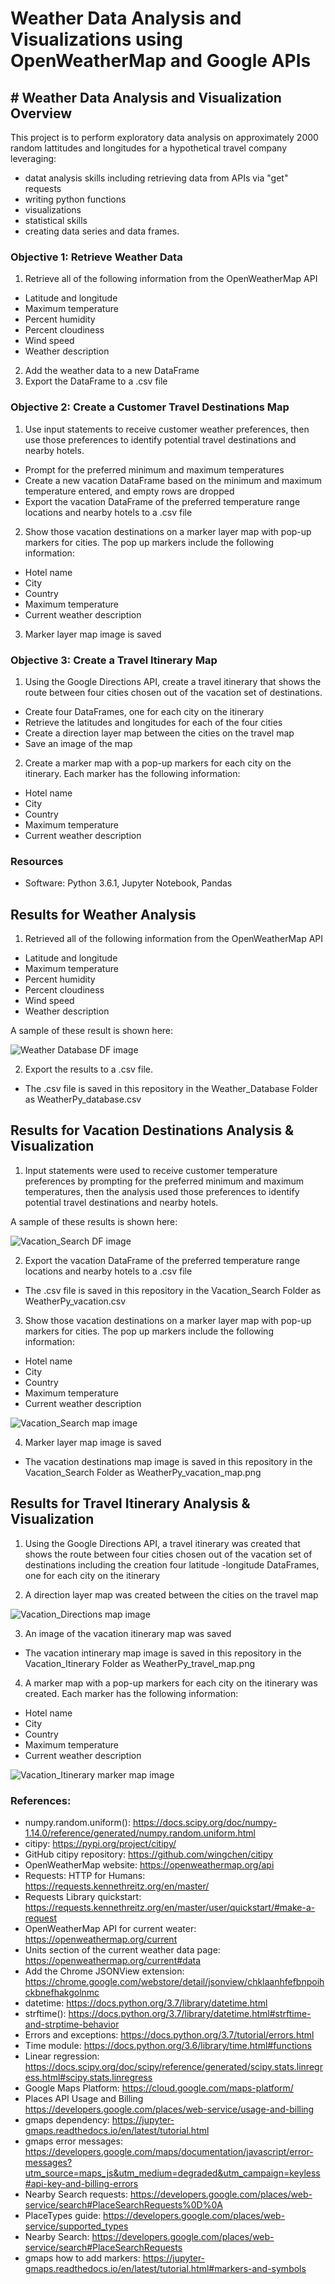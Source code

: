 # Weather Data Analysis and Visualizations using OpenWeatherMap and Google APIs

## # Weather Data Analysis and Visualization Overview

This project is to perform exploratory data analysis on approximately 2000 random lattitudes and longitudes for a hypothetical travel company leveraging: 
* datat analysis skills including retrieving data from APIs via "get" requests
* writing python functions
* visualizations
* statistical skills
* creating data series and data frames. 


### Objective 1: Retrieve Weather Data
1. Retrieve all of the following information from the OpenWeatherMap API
  * Latitude and longitude
  * Maximum temperature
  * Percent humidity
  * Percent cloudiness
  * Wind speed
  * Weather description
2. Add the weather data to a new DataFrame
3. Export the DataFrame to a .csv file

### Objective 2: Create a Customer Travel Destinations Map
1. Use input statements to receive customer weather preferences, then use those preferences to identify potential travel destinations and nearby hotels.
  * Prompt for the preferred minimum and maximum temperatures
  * Create a new vacation DataFrame based on the minimum and maximum temperature entered, and empty rows are dropped
  * Export the vacation DataFrame of the preferred temperature range locations and nearby hotels to a .csv file
2. Show those vacation destinations on a marker layer map with pop-up markers for cities. The pop up markers include the following information:
  * Hotel name
  * City
  * Country
  * Maximum temperature
  * Current weather description
3. Marker layer map image is saved

### Objective 3: Create a Travel Itinerary Map
1. Using the Google Directions API, create a travel itinerary that shows the route between four cities chosen out of the vacation set of destinations. 
  * Create four DataFrames, one for each city on the itinerary
  * Retrieve the latitudes and longitudes for each of the four cities
  * Create a direction layer map between the cities on the travel map
  * Save an image of the map
2. Create a marker map with a pop-up markers for each city on the itinerary. Each marker has the following information:
  * Hotel name
  * City
  * Country
  * Maximum temperature
  * Current weather description

### Resources
- Software: Python 3.6.1, Jupyter Notebook, Pandas

## Results for Weather Analysis
1. Retrieved all of the following information from the OpenWeatherMap API
  * Latitude and longitude
  * Maximum temperature
  * Percent humidity
  * Percent cloudiness
  * Wind speed
  * Weather description
 

A sample of these result is shown here:

![Weather Database DF image](/Weather_Database/Weather_Database_DF.png)

2. Export the results to a .csv file. 
  * The .csv file is saved in this repository in the Weather_Database Folder as WeatherPy_database.csv

## Results for Vacation Destinations Analysis & Visualization
1. Input statements were used to receive customer temperature preferences by prompting for the preferred minimum and maximum temperatures, then the analysis used those preferences to identify potential travel destinations and nearby hotels.

A sample of these results is shown here:

![Vacation_Search DF image](/Vacation_Search/Vacation_Search_DF.png)

2. Export the vacation DataFrame of the preferred temperature range locations and nearby hotels to a .csv file
  * The .csv file is saved in this repository in the Vacation_Search Folder as WeatherPy_vacation.csv

3. Show those vacation destinations on a marker layer map with pop-up markers for cities. The pop up markers include the following information:
  * Hotel name
  * City
  * Country
  * Maximum temperature
  * Current weather description

![Vacation_Search map image](/Vacation_Search/WeatherPy_vacation_map.png)

4. Marker layer map image is saved
 * The vacation destinations map image is saved in this repository in the Vacation_Search Folder as WeatherPy_vacation_map.png
 
## Results for Travel Itinerary Analysis & Visualization
1. Using the Google Directions API, a travel itinerary was created that shows the route between four cities chosen out of the vacation set of destinations including the creation four latitude -longitude DataFrames, one for each city on the itinerary

2. A direction layer map was created between the cities on the travel map

![Vacation_Directions map image](/Vacation_Itinerary/WeatherPy_travel_map.png)

3. An image of the vacation itinerary map was saved
* The vacation intinerary map image is saved in this repository in the Vacation_Itinerary Folder as WeatherPy_travel_map.png

4. A marker map with a pop-up markers for each city on the itinerary was created. Each marker has the following information:
  * Hotel name
  * City
  * Country
  * Maximum temperature
  * Current weather description

![Vacation_Itinerary marker map image](/Vacation_Itinerary/WeatherPy_travel_map_marker.png)


### References:
* numpy.random.uniform(): https://docs.scipy.org/doc/numpy-1.14.0/reference/generated/numpy.random.uniform.html
* citipy: https://pypi.org/project/citipy/
* GitHub citipy repository: https://github.com/wingchen/citipy
* OpenWeatherMap website: https://openweathermap.org/api
* Requests: HTTP for Humans: https://requests.kennethreitz.org/en/master/
* Requests Library quickstart: https://requests.kennethreitz.org/en/master/user/quickstart/#make-a-request
* OpenWeatherMap API for current weater: https://openweathermap.org/current
* Units section of the current weather data page: https://openweathermap.org/current#data
* Add the Chrome JSONView extension: https://chrome.google.com/webstore/detail/jsonview/chklaanhfefbnpoihckbnefhakgolnmc
* datetime: https://docs.python.org/3.7/library/datetime.html
* strftime(): https://docs.python.org/3.7/library/datetime.html#strftime-and-strptime-behavior
* Errors and exceptions: https://docs.python.org/3.7/tutorial/errors.html
* Time module: https://docs.python.org/3.6/library/time.html#functions
* Linear regression: https://docs.scipy.org/doc/scipy/reference/generated/scipy.stats.linregress.html#scipy.stats.linregress
* Google Maps Platform: https://cloud.google.com/maps-platform/
* Places API Usage and Billing https://developers.google.com/places/web-service/usage-and-billing
* gmaps dependency: https://jupyter-gmaps.readthedocs.io/en/latest/tutorial.html
* gmaps error messages: https://developers.google.com/maps/documentation/javascript/error-messages?utm_source=maps_js&utm_medium=degraded&utm_campaign=keyless#api-key-and-billing-errors
* Nearby Search requests: https://developers.google.com/places/web-service/search#PlaceSearchRequests%0D%0A
* PlaceTypes guide: https://developers.google.com/places/web-service/supported_types
* Nearby Search: https://developers.google.com/places/web-service/search#PlaceSearchRequests
* gmaps how to add markers: https://jupyter-gmaps.readthedocs.io/en/latest/tutorial.html#markers-and-symbols
 
